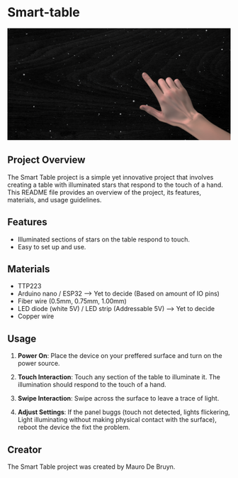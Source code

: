 # Smart-table
![overview banner](/media/projectHeader.png)

## Project Overview
The Smart Table project is a simple yet innovative project that involves creating a table with illuminated stars that respond to the touch of a hand. This README file provides an overview of the project, its features, materials, and usage guidelines.

## Features
- Illuminated sections of stars on the table respond to touch.
- Easy to set up and use.

## Materials
- TTP223
- Arduino nano / ESP32 --> Yet to decide (Based on amount of IO pins)
- Fiber wire (0.5mm, 0.75mm, 1.00mm)
- LED diode (white 5V) / LED strip (Addressable 5V) --> Yet to decide
- Copper wire

## Usage
1. **Power On**: Place the device on your preffered surface and turn on the power source.

2. **Touch Interaction**: Touch any section of the table to illuminate it. The illumination should respond to the touch of a hand.
   
3. **Swipe Interaction**: Swipe across the surface to leave a trace of light.

4. **Adjust Settings**: If the panel buggs (touch not detected, lights flickering, Light illuminating without making physical contact with the surface), reboot the device the fixt the problem.

## Creator
The Smart Table project was created by Mauro De Bruyn.
